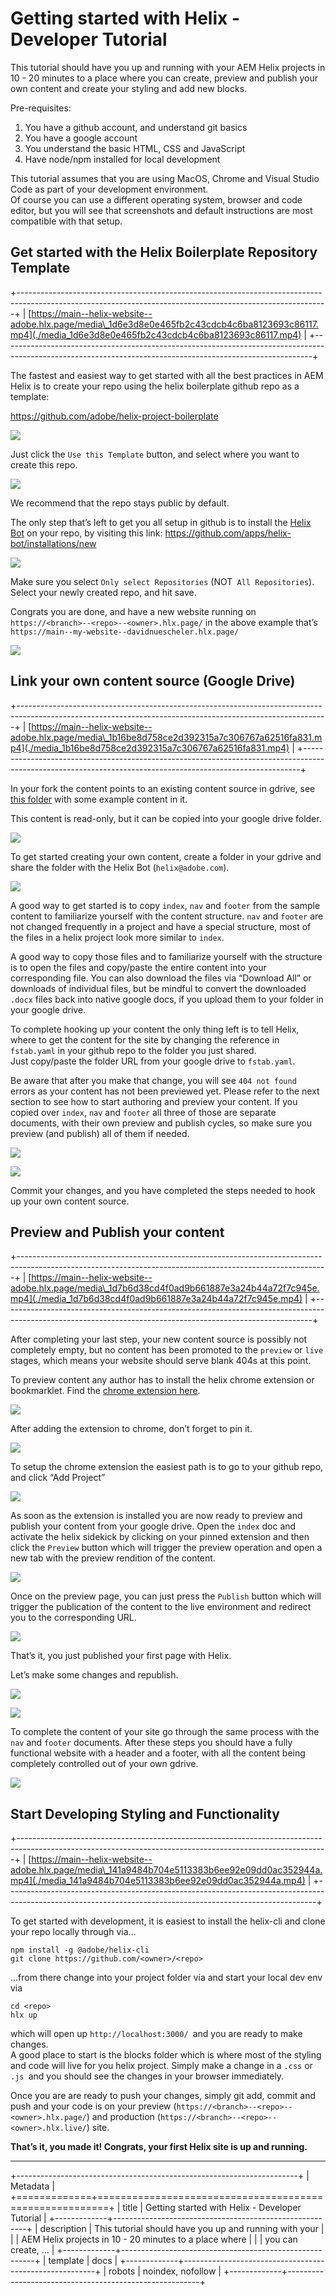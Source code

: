 # Getting started with Helix - Developer Tutorial

This tutorial should have you up and running with your AEM Helix projects in 10 - 20 minutes to a place where you can create, preview and publish your own content and create your styling and add new blocks.

Pre-requisites:

1.  You have a github account, and understand git basics
2.  You have a google account
3.  You understand the basic HTML, CSS and JavaScript
4.  Have node/npm installed for local development

This tutorial assumes that you are using MacOS, Chrome and Visual Studio Code as part of your development environment.  
Of course you can use a different operating system, browser and code editor, but you will see that screenshots and default instructions are most compatible with that setup.

## Get started with the Helix Boilerplate Repository Template

+-----------------------------------------------------------------------------------------------------------------------------------------------------------+
| [https://main--helix-website--adobe.hlx.page/media\_1d6e3d8e0e465fb2c43cdcb4c6ba8123693c86117.mp4](./media_1d6e3d8e0e465fb2c43cdcb4c6ba8123693c86117.mp4) |
+-----------------------------------------------------------------------------------------------------------------------------------------------------------+

The fastest and easiest way to get started with all the best practices in AEM Helix is to create your repo using the helix boilerplate github repo as a template:

<https://github.com/adobe/helix-project-boilerplate>

![](./media_165bab297e15a33f4742a4f20d8e0a3c3ba42511a.png?width=750\&format=png\&optimize=medium)

Just click the `Use this Template` button, and select where you want to create this repo.

![](./media_15a342b8fddee4d58a6b5cdda64c13e785525a366.png?width=750\&format=png\&optimize=medium)

We recommend that the repo stays public by default.

The only step that’s left to get you all setup in github is to install the [Helix Bot](https://github.com/apps/helix-bot) on your repo, by visiting this link: <https://github.com/apps/helix-bot/installations/new>

![](./media_15c1f25fc4f11bd34bb63ea9f0c99974be835b484.png?width=750\&format=png\&optimize=medium)

Make sure you select `Only select Repositories` (NOT` All Repositories`).  
Select your newly created repo, and hit save.

Congrats you are done, and have a new website running on `https://<branch>--<repo>--<owner>.hlx.page/` in the above example that’s `https://main--my-website--davidnuescheler.hlx.page/`

![](./media_1ea0bbbcde0c84f710fa79b6a08a2f146935aaa45.png?width=750\&format=png\&optimize=medium)

## Link your own content source (Google Drive)

+-----------------------------------------------------------------------------------------------------------------------------------------------------------+
| [https://main--helix-website--adobe.hlx.page/media\_1b16be8d758ce2d392315a7c306767a62516fa831.mp4](./media_1b16be8d758ce2d392315a7c306767a62516fa831.mp4) |
+-----------------------------------------------------------------------------------------------------------------------------------------------------------+

In your fork the content points to an existing content source in gdrive, see [this folder](https://drive.google.com/drive/folders/1MGzOt7ubUh3gu7zhZIPb7R7dyRzG371j) with some example content in it.

This content is read-only, but it can be copied into your google drive folder.

![](./media_1f81f632a43133455d59aa16af3b48cf1eee5a773.png?width=750\&format=png\&optimize=medium)

To get started creating your own content, create a folder in your gdrive and share the folder with the Helix Bot (`helix@adobe.com`).

![](./media_1a25f536986e81a9ec28e8a67e30ea6dc145e79e0.png?width=750\&format=png\&optimize=medium)

A good way to get started is to copy `index`, `nav` and `footer` from the sample content to familiarize yourself with the content structure. `nav` and `footer` are not changed frequently in a project and have a special structure, most of the files in a helix project look more similar to `index`.

A good way to copy those files and to familiarize yourself with the structure is to open the files and copy/paste the entire content into your corresponding file. You can also download the files via “Download All” or downloads of individual files, but be mindful to convert the downloaded `.docx` files back into native google docs, if you upload them to your folder in your google drive.

To complete hooking up your content the only thing left is to tell Helix, where to get the content for the site by changing the reference in `fstab.yaml` in your github repo to the folder you just shared.  
Just copy/paste the folder URL from your google drive to `fstab.yaml`.

Be aware that after you make that change, you will see `404 not found `errors as your content has not been previewed yet. Please refer to the next section to see how to start authoring and preview your content. If you copied over `index`, `nav` and `footer` all three of those are separate documents, with their own preview and publish cycles, so make sure you preview (and publish) all of them if needed.

![](./media_1e7b9c243af2a857d0a431b20f07aadf2f9bfe562.png?width=750\&format=png\&optimize=medium)

![](./media_19cdf2c1a7b5f93389828aa8de3660d85b7865a9f.png?width=750\&format=png\&optimize=medium)

Commit your changes, and you have completed the steps needed to hook up your own content source.

## Preview and Publish your content

+-----------------------------------------------------------------------------------------------------------------------------------------------------------+
| [https://main--helix-website--adobe.hlx.page/media\_1d7b6d38cd4f0ad9b661887e3a24b44a72f7c945e.mp4](./media_1d7b6d38cd4f0ad9b661887e3a24b44a72f7c945e.mp4) |
+-----------------------------------------------------------------------------------------------------------------------------------------------------------+

After completing your last step, your new content source is possibly not completely empty, but no content has been promoted to the `preview` or `live `stages, which means your website should serve blank 404s at this point.

To preview content any author has to install the helix chrome extension or bookmarklet. Find the [chrome extension here](https://chrome.google.com/webstore/detail/helix-sidekick-beta/ccfggkjabjahcjoljmgmklhpaccedipo).

![](./media_1b86a3e704dd233972cce318e83a6dda44a787c1f.png?width=750\&format=png\&optimize=medium)

After adding the extension to chrome, don’t forget to pin it.

![](./media_1d7c76f6d5d0e2a5df540a25b77a8aefabfcd2e11.png?width=750\&format=png\&optimize=medium)

To setup the chrome extension the easiest path is to go to your github repo, and click “Add Project”

![](./media_158e5a49d59d14ad8f8259665927f11ee18fcae09.png?width=750\&format=png\&optimize=medium)

As soon as the extension is installed you are now ready to preview and publish your content from your google drive. Open the `index` doc and activate the helix sidekick by clicking on your pinned extension and then click the `Preview` button which will trigger the preview operation and open a new tab with the preview rendition of the content.

![](./media_161153232e3285a7eae3c82b903746c36e49ef8cc.png?width=750\&format=png\&optimize=medium)

Once on the preview page, you can just press the `Publish` button which will trigger the publication of the content to the live environment and redirect you to the corresponding URL.

![](./media_19b6d313a098d6d8540a745e9ba4a82b1a2f1b801.png?width=750\&format=png\&optimize=medium)

That’s it, you just published your first page with Helix.

Let’s make some changes and republish.

![](./media_1f6d66a54054c71b66bc67421a131c30d7490114c.png?width=750\&format=png\&optimize=medium)

![](./media_1eba5dc6a44e0bb0b869153ad2b79b1904d5bdc07.png?width=750\&format=png\&optimize=medium)

To complete the content of your site go through the same process with the `nav` and `footer` documents. After these steps you should have a fully functional website with a header and a footer, with all the content being completely controlled out of your own gdrive.

![](./media_172de918ec54e4a5f2267f64f63218b1ef0bf066b.png?width=750\&format=png\&optimize=medium)

## Start Developing Styling and Functionality

+-----------------------------------------------------------------------------------------------------------------------------------------------------------+
| [https://main--helix-website--adobe.hlx.page/media\_141a9484b704e5113383b6ee92e09dd0ac352944a.mp4](./media_141a9484b704e5113383b6ee92e09dd0ac352944a.mp4) |
+-----------------------------------------------------------------------------------------------------------------------------------------------------------+

To get started with development, it is easiest to install the helix-cli and clone your repo locally through via…

```
npm install -g @adobe/helix-cli
git clone https://github.com/<owner>/<repo>
```

…from there change into your project folder via and start your local dev env via

```
cd <repo>
hlx up
```

which will open up `http://localhost:3000/ `and you are ready to make changes.  
A good place to start is the blocks folder which is where most of the styling and code will live for you helix project. Simply make a change in a `.css` or `.js `and you should see the changes in your browser immediately.

Once you are are ready to push your changes, simply git add, commit and push and your code is on your preview (`https://<branch>--<repo>--<owner>.hlx.page/`) and production (`https://<branch>--<repo>--<owner>.hlx.live/`) site.

**That’s it, you made it! Congrats, your first Helix site is up and running.**

---

+----------------------------------------------------------------------+
| Metadata                                                             |
+=============+========================================================+
| title       | Getting started with Helix - Developer Tutorial        |
+-------------+--------------------------------------------------------+
| description | This tutorial should have you up and running with your |
|             | AEM Helix projects in 10 - 20 minutes to a place where |
|             | you can create, ...                                    |
+-------------+--------------------------------------------------------+
| template    | docs                                                   |
+-------------+--------------------------------------------------------+
| robots      | noindex, nofollow                                      |
+-------------+--------------------------------------------------------+
